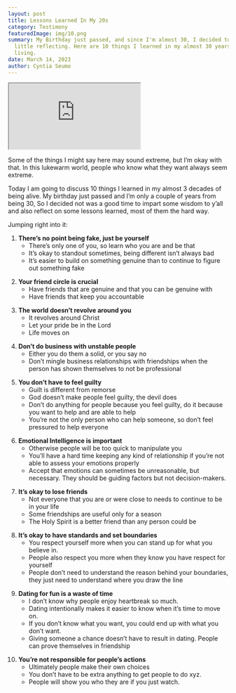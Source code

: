 ```yaml
---
layout: post
title: Lessons Learned In My 20s
category: Testimony
featuredImage: img/10.png
summary: My Birthday just passed, and since I'm almost 30, I decided to do a
  little reflecting. Here are 10 things I learned in my almost 30 years of
  living.
date: March 14, 2023
author: Cyntia Seumo
---
```

<iframe class="w-10/12 aspect-video mx-auto" src="https://www.youtube.com/embed/x85P-a8KZzI" allow="encrypted-media; picture-in-picture; web-share" allowfullscreen></iframe>

<p>Some of the things I might say here may sound extreme, but I’m okay with that. In this lukewarm world, people who know what they want always seem extreme.</p>
<p>Today I am going to discuss 10 things I learned in my almost 3 decades of being alive. My birthday just passed and I’m only a couple of years from being 30, So I decided not was a good time to impart some wisdom to y’all and also reflect on some lessons learned, most of them the hard way.</p>
<p>Jumping right into it:</p>

<ol class="blog-list">

<p>
<li><b>There’s no point being fake, just be yourself</b>
<ul class="blog-list">
<li>There’s only one of you, so learn who you are and be that</li>
<li>It’s okay to standout sometimes, being different isn’t always bad</li>
<li>It’s easier to build on something genuine than to continue to figure out something fake </li></ul>
</li></p>

<p><li><b>Your friend circle is crucial</b>
<ul class="blog-list">
<li>Have friends that are genuine and that you can be genuine with</li>
<li>Have friends that keep you accountable</li></ul>
</li></p>

<p><li><b>The world doesn’t revolve around you</b>
<ul class="blog-list">
   <li>It revolves around Christ</li>
   <li>Let your pride be in the Lord</li>
   <li>Life moves on</li></ul>
</li></p>

<p><li><b>Don’t do business with unstable people</b>
<ul class="blog-list">
   <li>Either you do them a solid, or you say no</li>
   <li>Don’t mingle business relationships with friendships when the person has shown themselves to not be professional</li></ul>
</li></p>

<p><li><b>You don’t have to feel guilty</b>
<ul class="blog-list">
   <li>Guilt is different from remorse</li>
   <li>God doesn’t make people feel guilty, the devil does</li>
   <li> Don’t do anything for people because you feel guilty, do it because you want to help and are able to help</li>
   <li>You’re not the only person who can help someone, so don’t feel pressured to help everyone</li></ul>
</li></p>

<p><li><b>Emotional Intelligence is important</b>
<ul class="blog-list">
  <li>Otherwise people will be too quick to manipulate you</li>
  <li>You’ll have a hard time keeping any kind of relationship if you’re not able to assess your emotions properly</li>
  <li> Accept that emotions can sometimes be unreasonable, but necessary. They should be guiding factors but not decision-makers.</li></ul>
</li></p>

<p><li><b>It’s okay to lose friends</b>
<ul class="blog-list">
    <li>Not everyone that you are or were close to needs to continue to be in your life</li>
    <li>Some friendships are useful only for a season</li>
    <li>The Holy Spirit is a better friend than any person could be</li></ul>
 </li></p>

<p><li><b>It’s okay to have standards and set boundaries</b>
<ul class="blog-list">
    <li> You respect yourself more when you can stand up for what you believe in.</li>
    <li>People also respect you more when they know you have respect for yourself</li>
   <li>People don’t need to understand the reason behind your boundaries, they just need to understand where you draw the line</li></ul>
</li></p>

<p><li><b>Dating for fun is a waste of time</b>
<ul class="blog-list">
    <li>I don’t know why people enjoy heartbreak so much.</li>
    <li> Dating intentionally makes it easier to know when it’s time to move on.</li>
    <li>If you don’t know what you want, you could end up with what you don’t want.</li>
    <li> Giving someone a chance doesn’t have to result in dating. People can prove themselves in friendship</li></ul>
</li></p>

<p><li><b> You’re not responsible for people’s actions</b>
<ul class="blog-list">
    <li>Ultimately people make their own choices</li>
    <li>You don’t have to be extra anything to get people to do xyz.</li>
    <li>People will show you who they are if you just watch.</li></ul>
</li></p>
</ol>